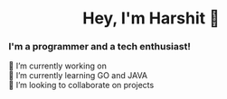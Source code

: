 

<!--
**whiz-10/whiz-10** is a ✨ _special_ ✨ repository because its `README.md` (this file) appears on your GitHub profile.

Here are some ideas to get you started:


-->
<div>
 <h1 align="center">Hey, I'm Harshit 👋</h1>
 
 <p>
 <h3>I'm a programmer and a tech enthusiast!</h3>
  🔭 I’m currently working on <br>
  🌱 I’m currently learning GO and JAVA<br>
  👯 I’m looking to collaborate on projects<br>
  </p>
</div>
<!--
<h6 align= "center" style="background-color:DodgerBlue;"> I’m currently studying in final year of Bachelor's of Engineering. I’m keen to work on Machine Learning, Data Analysis and Web Development projects. I have hands on experience in programming languages C++, Python, Java. I have built multiple projects using Pygame and machine learning algorithms. I have solved over 400 problems in various coding platforms like Codeforces and Hackerrank. I’m currently learning Operating Systems and Computer Networking. My skillset includes machine learning, database management systems, object oriented programming, web development and UI/UX.  
</h6>
-->

